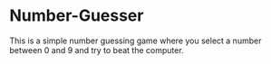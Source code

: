 # Number-Guesser

This is a simple number guessing game where you select a number between 0 and 9 and try to beat the computer.
